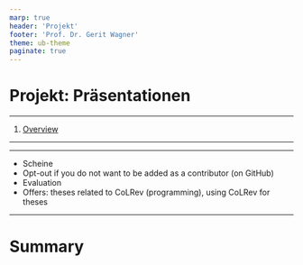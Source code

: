 ```yaml
---
marp: true
header: 'Projekt'
footer: 'Prof. Dr. Gerit Wagner'
theme: ub-theme
paginate: true
---
```


# Projekt: Präsentationen

---

<!-- paginate: true -->

1. [Overview](#2)

---

---


- Scheine   
- Opt-out if you do not want to be added as a contributor (on GitHub)
- Evaluation
- Offers: theses related to CoLRev (programming), using CoLRev for theses

<!-- 
projekt am ende:
- github copilot demonstrieren (ausprobieren!)
- weitere Python ressources mitgeben (zB. how to build a ... with python) https://github.com/codecrafters-io/build-your-own-x?ref=hackernoon.com
- Abschlussarbeiten: bei Interesse gerne

- Key skill: managing complexity (keeping in mind that simple structures are often preferrable to artificial complexity)

- Anything you would change/improve in the topic assignment procedure? Who thoght it was too tough? Who liked it?
-->

---

# Summary
